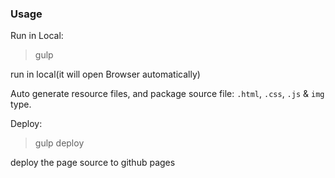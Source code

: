 ### Usage

Run in Local:

> gulp

run in local(it will open Browser automatically)

Auto generate resource files, and package source file: `.html`, `.css`, `.js` & `img` type.

Deploy:

> gulp deploy

deploy the page source to github pages


